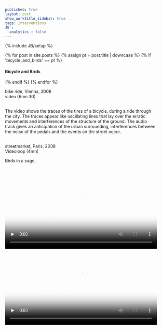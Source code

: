 ```yaml
---
published: true
layout: post
show_worktitle_sidebar: true
tags: interventions
JB :
  analytics : false
---
```


{% include JB/setup %}

<div class="container-parent">
<div class="container-narrow-right">
{% for post in site.posts %}
	{% assign pt = post.title | downcase %}
	{% if 'bicycle_and_birds' == pt %}
<h4><a href="{{ BASE_PATH }}{{ post.url }}"></a>Bicycle and Birds</h4>
	{% endif %}
{% endfor %}

<p>
bike ride, Vienna, 2008<br />
video (6mn 30)<br /><br />

The video shows the traces of the tires of a bicycle, during a ride through the city. The traces appear like oscillating lines that lay over the erratic movements and interferences of the structure of the ground. The audio track gives an anticipation of the urban surrounding, interferences between the noise of the pedals and the events on the street occur.<br /><br />
</p>


<p>
streetmarket, Paris, 2008<br />
Videoloop (4mn)<br />

Birds in a cage.<br /><br />
</p>
</div>


<div class="container-narrow-left">
<video controls preload="none" poster="{{ site.url }}/images/bike_poster.jpg" width="100%" height="auto">
  <source src="{{ site.url }}/images/bike_small.mp4" type="video/mp4" loading="lazy">
</video>

<video controls preload="none" poster="{{ site.url }}/images/birds_poster.jpg" width="100%" height="auto">
  <source src="{{ site.url }}/images/birds_small.mp4" type="video/mp4" loading="lazy">
</video>

</div>
</div>
